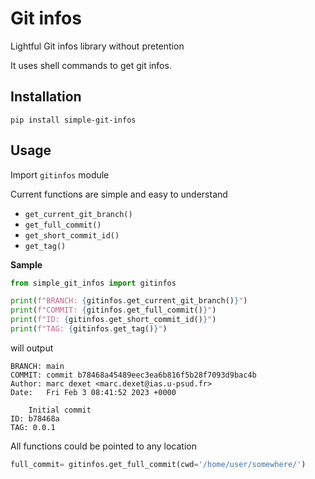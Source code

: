# Git infos

Lightful Git infos library without pretention

It uses shell commands to get git infos.

## Installation

```
pip install simple-git-infos
``` 

## Usage 

Import `gitinfos` module

Current functions are simple and easy to understand

* `get_current_git_branch()`
* `get_full_commit()`
* `get_short_commit_id()`
* `get_tag()`


**Sample**
```python
from simple_git_infos import gitinfos

print(f"BRANCH: {gitinfos.get_current_git_branch()}")
print(f"COMMIT: {gitinfos.get_full_commit()}")
print(f"ID: {gitinfos.get_short_commit_id()}")
print(f"TAG: {gitinfos.get_tag()}")
```

will output 

```
BRANCH: main
COMMIT: commit b78468a45489eec3ea6b816f5b28f7093d9bac4b
Author: marc dexet <marc.dexet@ias.u-psud.fr>
Date:   Fri Feb 3 08:41:52 2023 +0000

    Initial commit
ID: b78468a
TAG: 0.0.1
```

All functions could be pointed to any location


```python
full_commit= gitinfos.get_full_commit(cwd='/home/user/somewhere/')
```
